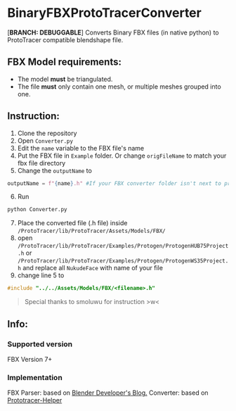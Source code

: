 # BinaryFBXProtoTracerConverter
[**BRANCH: DEBUGGABLE**] Converts Binary FBX files (in native python) to ProtoTracer compatible blendshape file.
## FBX Model requirements:
- The model **must** be triangulated.
- The file **must** only contain one mesh, or multiple meshes grouped into one.

## Instruction:
1. Clone the repository
2. Open `Converter.py`
3. Edit the `name` variable to the FBX file's name
4. Put the FBX file in `Example` folder. Or change `origFileName` to match your fbx file directory
5. Change the `outputName` to
```python
outputName = f"{name}.h" #If your FBX converter folder isn't next to prototracer folder.
```
6. Run
```bash
python Converter.py
```
7. Place the converted file (.h file) inside `/ProtoTracer/lib/ProtoTracer/Assets/Models/FBX/`
8. open `/ProtoTracer/lib/ProtoTracer/Examples/Protogen/ProtogenHUB75Project.h` or `/ProtoTracer/lib/ProtoTracer/Examples/Protogen/ProtogenWS35Project.h` and replace all `NukudeFace` with name of your file
10. change line 5 to
```c
#include "../../Assets/Models/FBX/<filename>.h"
```
> Special thanks to smoluwu for instruction >w<

## Info:
### Supported version
FBX Version 7+
### Implementation
FBX Parser: based on [Blender Developer's Blog.](https://code.blender.org/2013/08/fbx-binary-file-format-specification)
Converter: based on [Prototracer-Helper](https://github.com/coelacant1/ProtoTracer-Helpers/tree/main/FBX-Converter)
